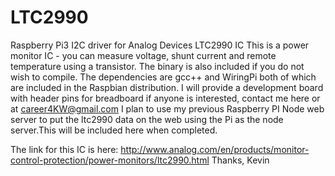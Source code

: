 # LTC2990
Raspberry Pi3 I2C driver for Analog Devices LTC2990 IC
This is a power monitor IC - you can measure voltage, shunt current and remote temperature using a transistor. The binary is also included if you do not wish to compile. The dependencies are gcc++ and WiringPi both of which are included in the Raspbian distribution. I will provide a development board with header pins for breadboard if anyone is interested, contact me here or at career4KW@gmail.com
I plan to use my previous Raspberry PI Node web server to put the ltc2990 data on the web using the Pi as the node server.This will be included here when completed.

The link for this IC is here: 
http://www.analog.com/en/products/monitor-control-protection/power-monitors/ltc2990.html
Thanks,
Kevin
